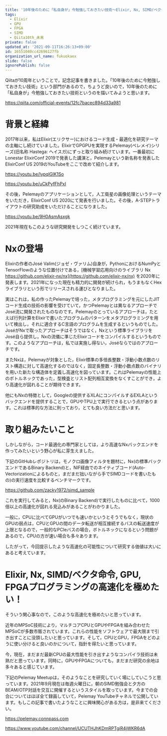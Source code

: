 ```yaml
---
title: '10年後のために「私自身が」今勉強しておきたい技術〜Elixir, Nx, SIMD/ベクタ命令, GPU, FPGAプログラミングの高速化を極めたい！'
tags:
  - Elixir
  - GPU
  - FPGA
  - SIMD
  - Qiita10th_未来
private: false
updated_at: '2021-09-11T16:26:13+09:00'
id: 16551040cc42696127fb
organization_url_name: fukuokaex
slide: false
ignorePublish: false
---
```

Qiitaが10周年ということで，記念記事を書きました。「10年後のために今勉強しておきたい技術」という部門があるので，ちょうど良いので，10年後のために「私自身が」今勉強しておきたい技術というのを描いてみようと思います。

https://qiita.com/official-events/12fc7bacec894d33a981

# 背景と経緯

2017年以来，私はElixir(エリクサー)におけるコード生成・最適化を研究テーマの主軸にし続けていました。ElixirでGPGPUを実現するPelemay(ペレメイ)シリーズ(旧名称 Hastega: ヘイスガ)にずっと取り組み続けています。一番最初に Lonestar ElixirConf 2019で発表した講演と，Pelemayという新名称を発表したElixirConf US 2019のYouTubeをここで改めて紹介します。

https://youtu.be/lypqlGlK1So

https://youtu.be/uCkPyfFhPxI

その後，Pelemayのアプリケーションとして，人工衛星の画像処理というテーマをいただき，ElixirConf US 2020にて発表を行いました。その後，A-STEPトライアウトの研究助成をいただけることになりました。

https://youtu.be/9H0AsmAsxgk

2021年現在もこのような研究開発をしつこく続けています。

# Nxの登場

Elixirの作者のJosé Valim(ジョゼ・ヴァリム)自身が，PythonにおけるNumPyとTensorFlowのような位置付けである，[機械学習応用向けのライブラリ Nx https://github.com/elixir-nx/nx](https://github.com/elixir-nx/nx) を2020年に発表します。2021年になった現在も精力的に開発が続けられ，もうまもなくHexライブラリという形でリリースされる運びとなりました。

実はこれは，私の作ったPelemayで培った，メタプログラミングを元にしたJITコード生成の技術の影響を受けていて，かつPelemayとは異なるアプローチでJosé流に開発されたものなのです。Pelemayのとっているアプローチは，たとえば行列計算をElixirで書いたプログラムのパターンをメタプログラミングを用いて検出し，それに適合するC言語のプログラムを生成するというものでした。JoséがNxで取ったアプローチはそうではなく，Nxという標準ライブラリをJosé自ら提供し，Nxの流儀に準じたElixirコードをコンパイルするというものです。このようなアプローチは，私では実施し得ない，Joséならではのアプローチです。

またNxは，Pelemayが対象とした，Elixir標準の多倍長整数・浮動小数点数のリスト構造に対して高速化するのではなく，固定長整数・浮動小数点数のバイナリを用いた新たな構造体を定義し高速化を図っています。これはPelemayの性能上のボトルネックであった，型検査とリスト配列相互変換をなくすことができ，より高速化が図れることが期待できます。

他にもNxの特徴として，Googleの提供するXLAにコンパイルするEXLAというバックエンドを提供することで，GPUやTPU上で実行できるという点があります。これは標準的な方法に則っており，とても良い方法だと思います。

# 取り組みたいこと

しかしながら，コード最適化の専門家としては，より高速なNxバックエンドを作ってみたいという野心が私に芽生えました。

下記のGitHubレポジトリは，モノクロ画像フィルタを題材に，Nx(の標準バックエンドであるBinary Backend)と，NIF経由でのネイティブコード(Auto-Vectorizationによるものと，まだまだ拙いながら手でSIMDコードを書いたもの)の実行速度を比較するベンチマークです。

https://github.com/zacky1972/simd_sample

これを実行してみると，Nx(のBinary Backend)で実行したものに比べて，1000倍以上の高速化が図れる見込みがあることがわかりました。

一般に，CPUに比べてGPUがいつでも速いかというとそうでもなく，現状のGPUの弱点は，CPUとGPUの間のデータ転送が相互接続するバスの転送速度が上限となるので，一般的なPCIeバスの場合，ボトルネックになるという問題があるので，CPUの方が速い場合も多々あります。

したがって，今回提示したような高速化の可能性について研究する価値は大いにあると考えています。

# Elixir, Nx, SIMD/ベクタ命令, GPU, FPGAプログラミングの高速化を極めたい！

そういう関心事なので，このような高速化を極めたいと思っています。

近年のMPSoC技術により，マルチコアCPUとGPUやFPGAを組み合わせたMPSoCが多数市販されています。これらの性能をソフトウェアで最大限まで引き出すことに没頭したいと思っています。そして，CPUとGPU，FPGAをどのように使い分けると良いのかについて，指針を得たいと思っています。

今，現在，まだまだ最新CPUの最大性能を引き出すようなコンパイラ技術は未熟だと思っています。同時に，GPUやFPGAについても，まだまだ研究の余地は多々あると感じています。

下記のPelemay Meetupは，そのようなことを研究していく場にしていこうと思っています。2021年9月現在は毎週火曜日に，朝のSIMD勉強会と夕方のBEAM/OTP対話を交互に開催するというスタイルを取っています。今までの会合についてはほぼ全て録画していて，Pelemay YouTubeチャネルで公開しています。もしこの記事で書いたようなことに興味関心がある方は，是非来てください。

https://pelemay.connpass.com

https://www.youtube.com/channel/UCUTHJhKDmRPTgiR4jWKR6dA
